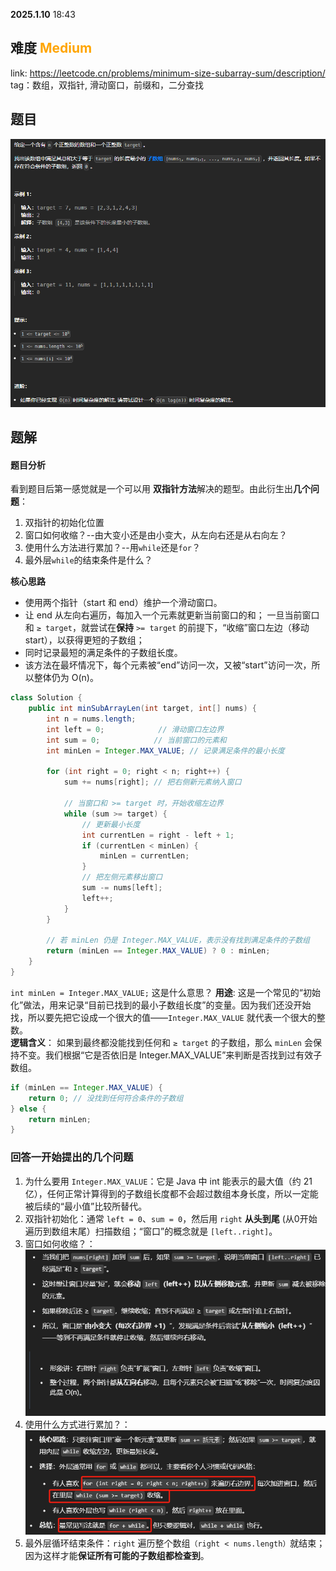 **2025.1.10** 18:43
## 难度 <span style="color:orange">Medium</span>
link: https://leetcode.cn/problems/minimum-size-subarray-sum/description/<br>
tag：数组，双指针, 滑动窗口，前缀和，二分查找<br>

## 题目
![alt text](./image/209-img.png)
## 题解
#### 题目分析
看到题目后第一感觉就是一个可以用 **双指针方法**解决的题型。由此衍生出**几个问题**：
1. 双指针的初始化位置
2. 窗口如何收缩？--由大变小还是由小变大，从左向右还是从右向左？
3. 使用什么方法进行累加？--用`while`还是`for`？
4. 最外层`while`的结束条件是什么？<br>

**核心思路**
- 使用两个指针（start 和 end）维护一个滑动窗口。
- 让 end 从左向右遍历，每加入一个元素就更新当前窗口的和；
一旦当前窗口和 `≥ target`，就尝试在**保持** `>= target` 的前提下，“收缩”窗口左边（移动 start），以获得更短的子数组；
- 同时记录最短的满足条件的子数组长度。
- 该方法在最坏情况下，每个元素被“end”访问一次，又被“start”访问一次，所以整体仍为 O(n)。
```java
class Solution {
    public int minSubArrayLen(int target, int[] nums) {
        int n = nums.length;
        int left = 0;            // 滑动窗口左边界
        int sum = 0;            // 当前窗口的元素和
        int minLen = Integer.MAX_VALUE; // 记录满足条件的最小长度

        for (int right = 0; right < n; right++) {
            sum += nums[right]; // 把右侧新元素纳入窗口

            // 当窗口和 >= target 时，开始收缩左边界
            while (sum >= target) {
                // 更新最小长度
                int currentLen = right - left + 1;
                if (currentLen < minLen) {
                    minLen = currentLen;
                }
                // 把左侧元素移出窗口
                sum -= nums[left];
                left++;
            }
        }

        // 若 minLen 仍是 Integer.MAX_VALUE，表示没有找到满足条件的子数组
        return (minLen == Integer.MAX_VALUE) ? 0 : minLen;
    }
}
```

`int minLen = Integer.MAX_VALUE;` 这是什么意思？
**用途**: 这是一个常见的“初始化”做法，用来记录“目前已找到的最小子数组长度”的变量。因为我们还没开始找，所以要先把它设成一个很大的值——`Integer.MAX_VALUE` 就代表一个很大的整数。<br>
**逻辑含义**：  如果到最终都没能找到任何和 `≥ target` 的子数组，那么 `minLen` 会保持不变。我们根据“它是否依旧是 Integer.MAX_VALUE”来判断是否找到过有效子数组。
```java
if (minLen == Integer.MAX_VALUE) {
    return 0; // 没找到任何符合条件的子数组
} else {
    return minLen;
}
```
### 回答一开始提出的几个问题
1. 为什么要用 `Integer.MAX_VALUE`：它是 Java 中 int 能表示的最大值（约 21 亿），任何正常计算得到的子数组长度都不会超过数组本身长度，所以一定能被后续的“最小值”比较所替代。
2. 双指针初始化：通常 `left = 0`、`sum = 0`，然后用 `right` **从头到尾** (从0开始遍历到数组末尾）扫描数组；“窗口”的概念就是 `[left..right]`。
3. 窗口如何收缩？：![alt text](./image/209-img2.png)
4. 使用什么方式进行累加？：![alt text](./image/209-img3.png)
5. 最外层循环结束条件：`right` 遍历整个数组`（right < nums.length）`就结束；因为这样才能**保证所有可能的子数组都检查到**。